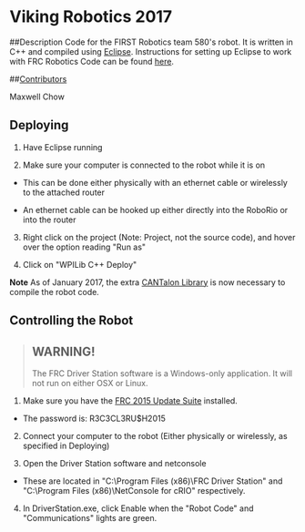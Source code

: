 # Viking Robotics 2017

##Description
Code for the FIRST Robotics team 580's robot. It is written in C++ and compiled using [Eclipse](http://www.eclipse.org/downloads/). Instructions for setting up Eclipse to work with FRC Robotics Code can be found [here](http://wpilib.screenstepslive.com/s/4485/m/13809/l/145002-installing-eclipse-c-java).

##[Contributors](https://github.com/VikingRobotics580/RobotCode2017/graphs/contributors)

Maxwell Chow

## Deploying
1) Have Eclipse running

2) Make sure your computer is connected to the robot while it is on

 - This can be done either physically with an ethernet cable or wirelessly to the attached router

  + An ethernet cable can be hooked up either directly into the RoboRio or into the router

3) Right click on the project (Note: Project, not the source code), and hover over the option reading "Run as"

4) Click on "WPILib C++ Deploy"

**Note** As of January 2017, the extra [CANTalon Library](http://www.ctr-electronics.com/control-system/hro.html#product_tabs_technical_resources) is now necessary to compile the robot code.

## Controlling the Robot
> WARNING!
> --------
> The FRC Driver Station software is a Windows-only application. It will not run on either OSX or Linux.

1) Make sure you have the [FRC 2015 Update Suite](http://www.ni.com/download/first-robotics-software-2015/5112/en/) installed.

- The password is: R3C3CL3RU$H2015

2) Connect your computer to the robot (Either physically or wirelessly, as specified in Deploying)

3) Open the Driver Station software and netconsole

- These are located in "C:\Program Files (x86)\FRC Driver Station" and "C:\Program Files (x86)\NetConsole for cRIO" respectively.

4) In DriverStation.exe, click Enable when the "Robot Code" and "Communications" lights are green.
